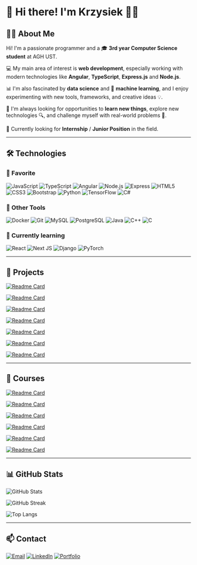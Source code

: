 # 👋 Hi there! I'm Krzysiek 👨‍💻

## 👨‍💻 About Me

Hi! I'm a passionate programmer and a 🎓 **3rd year Computer Science student** at AGH UST.

💻 My main area of interest is **web development**, especially working with modern technologies like **Angular**, **TypeScript**, **Express.js** and **Node.js**.

📊 I'm also fascinated by **data science** and 🤖 **machine learning**, and I enjoy experimenting with new tools, frameworks, and creative ideas 💡.

🚀 I'm always looking for opportunities to **learn new things**, explore new technologies 🔍, and challenge myself with real-world problems 🎯.

💼 Currently looking for **Internship** / **Junior Position** in the field.

---

## 🛠️ Technologies

### 💛 Favorite  
![JavaScript](https://img.shields.io/badge/-JavaScript-F7DF1E?logo=javascript&logoColor=black&style=for-the-badge)
![TypeScript](https://img.shields.io/badge/-TypeScript-3178C6?logo=typescript&logoColor=white&style=for-the-badge)
![Angular](https://img.shields.io/badge/Angular-DD0031?style=for-the-badge&logo=angular&logoColor=white)
![Node.js](https://img.shields.io/badge/-Node.js-339933?logo=node.js&logoColor=white&style=for-the-badge)
![Express](https://img.shields.io/badge/-Express-000000?logo=express&logoColor=white&style=for-the-badge)
![HTML5](https://img.shields.io/badge/HTML5-E34F26?style=for-the-badge&logo=html5&logoColor=white)
![CSS3](https://img.shields.io/badge/CSS3-1572B6?style=for-the-badge&logo=css3&logoColor=white)
![Bootstrap](https://img.shields.io/badge/Bootstrap-563D7C?style=for-the-badge&logo=bootstrap&logoColor=white)
![Python](https://img.shields.io/badge/Python-3776AB?style=for-the-badge&logo=python&logoColor=white)
![TensorFlow](https://img.shields.io/badge/TensorFlow-FF6F00?style=for-the-badge&logo=tensorflow&logoColor=white)
![C#](https://img.shields.io/badge/C%23-239120?style=for-the-badge&logo=c-sharp&logoColor=white)

### 🧰 Other Tools  
![Docker](https://img.shields.io/badge/-Docker-2496ED?logo=docker&logoColor=white&style=for-the-badge)
![Git](https://img.shields.io/badge/GIT-E44C30?style=for-the-badge&logo=git&logoColor=white)
![MySQL](https://img.shields.io/badge/-MySQL-00758F?logo=mysql&logoColor=white&style=for-the-badge)
![PostgreSQL](https://img.shields.io/badge/PostgreSQL-316192?style=for-the-badge&logo=postgresql&logoColor=white)
![Java](https://img.shields.io/badge/Java-ED8B00?style=for-the-badge&logo=openjdk&logoColor=white)
![C++](https://img.shields.io/badge/C%2B%2B-00599C?style=for-the-badge&logo=c%2B%2B&logoColor=white)
![C](https://img.shields.io/badge/C-00599C?style=for-the-badge&logo=c&logoColor=white)

### 📖 Currently learning
![React](https://img.shields.io/badge/React-20232A?style=for-the-badge&logo=react&logoColor=61DAFB)
![Next JS](https://img.shields.io/badge/Next-black?style=for-the-badge&logo=next.js&logoColor=white)
![Django](https://img.shields.io/badge/django-%23092E20.svg?style=for-the-badge&logo=django&logoColor=white)
![PyTorch](https://img.shields.io/badge/PyTorch-%23EE4C2C.svg?style=for-the-badge&logo=PyTorch&logoColor=white)

---

## 🧩 Projects

[![Readme Card](https://github-readme-stats.vercel.app/api/pin/?username=Krzysiek899&repo=DoctorConsultationReservationApp&theme=tokyonight)](https://github.com/Krzysiek899/DoctorConsultationReservationApp)

[![Readme Card](https://github-readme-stats.vercel.app/api/pin/?username=Krzysiek899&repo=iot_fire_alarm&theme=tokyonight)](https://github.com/Krzysiek899/iot_fire_alarm)

[![Readme Card](https://github-readme-stats.vercel.app/api/pin/?username=Krzysiek899&repo=ORM-Library&theme=tokyonight)](https://github.com/Krzysiek899/ORM-Library)

[![Readme Card](https://github-readme-stats.vercel.app/api/pin/?username=MBrosik&repo=forest-fire&theme=tokyonight)](https://github.com/MBrosik/forest-fire)

[![Readme Card](https://github-readme-stats.vercel.app/api/pin/?username=Krzysiek899&repo=TODO-app&theme=tokyonight)](https://github.com/Krzysiek899/TODO-app)

[![Readme Card](https://github-readme-stats.vercel.app/api/pin/?username=Krzysiek899&repo=SSD-Drone_Simulation&theme=tokyonight)](https://github.com/Vexer89/SSD-Drone_Simulation)

[![Readme Card](https://github-readme-stats.vercel.app/api/pin/?username=Vexer89&repo=TKiK-2024-AGH&theme=tokyonight)](https://github.com/Vexer89/TKiK-2024-AGH)

---
## 📕 Courses 

[![Readme Card](https://github-readme-stats.vercel.app/api/pin/?username=Krzysiek899&repo=Digital-Images-Processing-Course&theme=tokyonight)](https://github.com/Krzysiek899/Digital-Images-Processing-Course)

[![Readme Card](https://github-readme-stats.vercel.app/api/pin/?username=Krzysiek899&repo=Machine-Learning-Course&theme=tokyonight)](https://github.com/Krzysiek899/Machine-Learning-Course)

[![Readme Card](https://github-readme-stats.vercel.app/api/pin/?username=Krzysiek899&repo=DataEngineeringCourse&theme=tokyonight)](https://github.com/Krzysiek899/DataEngineeringCourse)

[![Readme Card](https://github-readme-stats.vercel.app/api/pin/?username=Krzysiek899&repo=Web-Development-Course&theme=tokyonight)](https://github.com/Krzysiek899/Web-Development-Course)

[![Readme Card](https://github-readme-stats.vercel.app/api/pin/?username=Krzysiek899&repo=Java-Course&theme=tokyonight)](https://github.com/Krzysiek899/Java-Course)

[![Readme Card](https://github-readme-stats.vercel.app/api/pin/?username=Krzysiek899&repo=C--Course&theme=tokyonight)](https://github.com/Krzysiek899/C--Course)



---

## 📊 GitHub Stats

![GitHub Stats](https://github-readme-stats.vercel.app/api?username=Krzysiek899&show_icons=true&theme=tokyonight)

![GitHub Streak](https://streak-stats.demolab.com?user=Krzysiek899&theme=tokyonight)

![Top Langs](https://github-readme-stats.vercel.app/api/top-langs/?username=Krzysiek899&layout=compact&theme=tokyonight)



---



## 📫 Contact

[![Email](https://img.shields.io/badge/Email-D14836?style=for-the-badge&logo=gmail&logoColor=white)](mailto:krzysztofczerenko@gmail.com)
[![LinkedIn](https://img.shields.io/badge/LinkedIn-0A66C2?style=for-the-badge&logo=linkedin&logoColor=white)](https://www.linkedin.com/in/krzysztof-czerenko-717b332b3)
[![Portfolio](https://img.shields.io/badge/Portfolio-in%20building-grey?style=for-the-badge&logo=internet-explorer&logoColor=white)](#)

